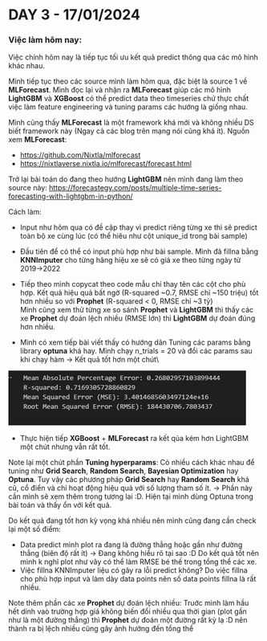 # DAY 3 - 17/01/2024
### Việc làm hôm nay:

Việc chính hôm nay là tiếp tục tối ưu kết quả predict thông qua các mô hình khác nhau.

Mình tiếp tục theo các source mình làm hôm qua, đặc biệt là source 1 về **MLForecast**. Mình đọc lại và nhận ra **MLForecast** giúp các mô hình **LightGBM** và **XGBoost** có thể predict data theo timeseries chứ thực chất việc làm feature engineering và tuning params các hướng là giống nhau.

Mình cũng thấy **MLForecast** là một framework khá mới và không nhiều DS biết framework này (Ngay cả các blog trên mạng nói cũng khá ít). Nguồn xem **MLForecast**:
- https://github.com/Nixtla/mlforecast
- https://nixtlaverse.nixtla.io/mlforecast/forecast.html


Trở lại bài toán do đang theo hướng **LightGBM** nên mình đang làm theo source này:
https://forecastegy.com/posts/multiple-time-series-forecasting-with-lightgbm-in-python/

Cách làm:
- Input như hôm qua có đề cập thay vì predict riêng từng xe thì sẽ predict toàn bộ xe cùng lúc (có thể hiêu như cột unique_id trong bài sample)
- Đầu tiên để có thể có input phù hợp như bài sample. Mình đã fillna bằng **KNNImputer** cho từng hãng hiệu xe sẽ có giá xe theo từng ngày từ 2019->2022
- Tiếp theo mình copycat theo code mẫu chỉ thay tên các cột cho phù hợp. Kết quả hiệu quả bất ngờ (R-squared ~0.7, RMSE chỉ ~150 triệu) tốt hơn nhiều so với **Prophet** (R-squared < 0, RMSE chỉ ~3 tỷ)\
Mình cũng xem thử từng xe so sánh **Prophet** và **LightGBM** thì thấy các xe **Prophet** dự đoán lệch nhiều (RMSE lớn) thì **LightGBM** dự đoán đúng hơn nhiều.

- Mình có xem tiếp bài viết thấy có hướng dãn Tuning các params bằng library **optuna** khá hay. Mình chạy n_trials = 20 và đổi các params sau khi chạy hàm -> Kết quả tốt hơn một chút\

![Alt text](image.png)
- Thực hiện tiếp **XGBoost** + **MLForecast** ra kết qủa kém hơn LightGBM một chút nhưng vẫn rất tốt.

Note lại một chút phần **Tuning hyperparams**: 
Có nhiều cách khác nhau để tuning như **Grid Search**, **Random Search**, **Bayesian Optimization** hay **Optuna**. Tuy vậy các phương pháp **Grid Search** hay **Random Search** khá cũ, cổ điển và chỉ hoạt động hiệu quả với số lượng tham số ít.
-> Phần này cần mình sẽ xem thêm trong tương lai :D. Hiện tại mình dùng Optuna trong bài toán và thấy ổn với kết quả.

Do kết quả đang tốt hơn kỳ vọng khá nhiều nên mình cũng đang cần check lại một số điểm:
- Data predict mình plot ra đang là đường thẳng hoặc gần như đường thẳng (biên độ rất ít)
-> Đang không hiểu rõ tại sao :D Do kết quả tốt nên mình k nghĩ plot như vây có thể làm RMSE bé thế trong tổng thể các xe.
- Việc fillna KNNImputer liệu có gây ra lỗi predict không? Do việc fillna cho phù hợp input và làm dày data points nên số data points fillna là rất nhiều.

Note thêm phần các xe **Prophet** dự đoán lệch nhiều: 
Truớc mình làm hầu hết dính vaò trường hợp giá không biến đổi nhiều qua thời gian (plot gần như là một đường thẳng) thì **Prophet** dự đoán một đường rất kỳ lạ :D nên thành ra bị lệch nhiều cũng gây ảnh hưởng đến tổng thể
